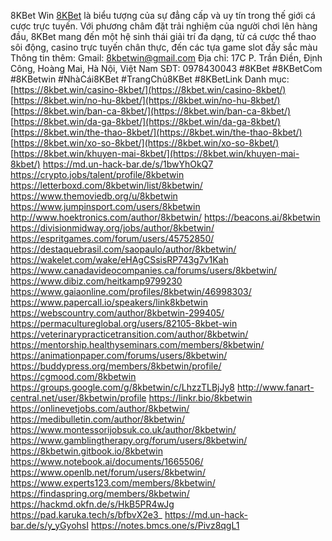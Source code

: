 8KBet Win
[8KBet](https://8kbet.win/) là biểu tượng của sự đẳng cấp và uy tín trong thế giới cá cược trực tuyến. Với phương châm đặt trải nghiệm của người chơi lên hàng đầu, 8KBet mang đến một hệ sinh thái giải trí đa dạng, từ cá cược thể thao sôi động, casino trực tuyến chân thực, đến các tựa game slot đầy sắc màu
Thông tin thêm:
Gmail: 8kbetwin@gmail.com
Địa chỉ: 17C P. Trần Điền, Định Công, Hoàng Mai, Hà Nội, Việt Nam
SĐT: 0978430043
#8KBet #8KBetCom #8KBetwin #NhàCái8KBet #TrangChủ8KBet #8KBetLink
Danh mục:
[https://8kbet.win/casino-8kbet/](https://8kbet.win/casino-8kbet/)
[https://8kbet.win/no-hu-8kbet/](https://8kbet.win/no-hu-8kbet/)
[https://8kbet.win/ban-ca-8kbet/](https://8kbet.win/ban-ca-8kbet/)
[https://8kbet.win/da-ga-8kbet/](https://8kbet.win/da-ga-8kbet/)
[https://8kbet.win/the-thao-8kbet/](https://8kbet.win/the-thao-8kbet/)
[https://8kbet.win/xo-so-8kbet/](https://8kbet.win/xo-so-8kbet/)
[https://8kbet.win/khuyen-mai-8kbet/](https://8kbet.win/khuyen-mai-8kbet/)
https://md.un-hack-bar.de/s/1bwYhOkQ7
https://crypto.jobs/talent/profile/8kbetwin
https://letterboxd.com/8kbetwin/list/8kbetwin/
https://www.themoviedb.org/u/8kbetwin
https://www.jumpinsport.com/users/8kbetwin
http://www.hoektronics.com/author/8kbetwin/
https://beacons.ai/8kbetwin
https://divisionmidway.org/jobs/author/8kbetwin/
https://espritgames.com/forum/users/45752850/
https://destaquebrasil.com/saopaulo/author/8kbetwin/
https://wakelet.com/wake/eHAgCSsisRP743g7v1Kah
https://www.canadavideocompanies.ca/forums/users/8kbetwin/
https://www.dibiz.com/heitkamp9799230
https://www.gaiaonline.com/profiles/8kbetwin/46998303/
https://www.papercall.io/speakers/link8kbetwin
https://webscountry.com/author/8kbetwin-299405/
https://permacultureglobal.org/users/82105-8kbet-win
https://veterinarypracticetransition.com/author/8kbetwin/
https://mentorship.healthyseminars.com/members/8kbetwin/
https://animationpaper.com/forums/users/8kbetwin/
https://buddypress.org/members/8kbetwin/profile/
https://cgmood.com/8kbetwin
https://groups.google.com/g/8kbetwin/c/LhzzTLBjJy8
http://www.fanart-central.net/user/8kbetwin/profile
https://linkr.bio/8kbetwin
https://onlinevetjobs.com/author/8kbetwin/
https://medibulletin.com/author/8kbetwin/
https://www.montessorijobsuk.co.uk/author/8kbetwin/
https://www.gamblingtherapy.org/forum/users/8kbetwin/
https://8kbetwin.gitbook.io/8kbetwin
https://www.notebook.ai/documents/1665506/
https://www.openlb.net/forum/users/8kbetwin/
https://www.experts123.com/members/8kbetwin/
https://findaspring.org/members/8kbetwin/
https://hackmd.okfn.de/s/HkB5PR4wJg
https://pad.karuka.tech/s/bfbvX2e3_
https://md.un-hack-bar.de/s/y_yGyohsI
https://notes.bmcs.one/s/Pivz8qgL1
